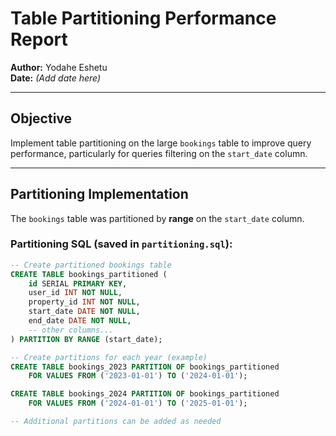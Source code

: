 # Table Partitioning Performance Report

**Author:** Yodahe Eshetu  
**Date:** *(Add date here)*

---

## Objective

Implement table partitioning on the large `bookings` table to improve query performance, particularly for queries filtering on the `start_date` column.

---

## Partitioning Implementation

The `bookings` table was partitioned by **range** on the `start_date` column.

### Partitioning SQL (saved in `partitioning.sql`):

```sql
-- Create partitioned bookings table
CREATE TABLE bookings_partitioned (
    id SERIAL PRIMARY KEY,
    user_id INT NOT NULL,
    property_id INT NOT NULL,
    start_date DATE NOT NULL,
    end_date DATE NOT NULL,
    -- other columns...
) PARTITION BY RANGE (start_date);

-- Create partitions for each year (example)
CREATE TABLE bookings_2023 PARTITION OF bookings_partitioned
    FOR VALUES FROM ('2023-01-01') TO ('2024-01-01');

CREATE TABLE bookings_2024 PARTITION OF bookings_partitioned
    FOR VALUES FROM ('2024-01-01') TO ('2025-01-01');

-- Additional partitions can be added as needed
